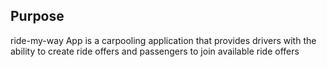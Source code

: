 
## Purpose
ride-my-way App is a carpooling application that provides drivers with the ability to create ride offers and passengers to join available ride offers
